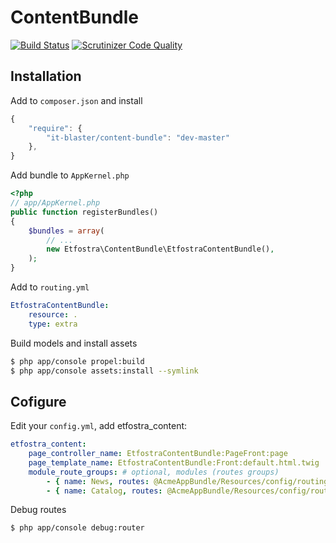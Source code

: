 # ContentBundle
[![Build Status](https://scrutinizer-ci.com/g/it-blaster/content-bundle/badges/build.png?b=master)](https://scrutinizer-ci.com/g/it-blaster/content-bundle/build-status/master)
[![Scrutinizer Code Quality](https://scrutinizer-ci.com/g/it-blaster/content-bundle/badges/quality-score.png?b=master)](https://scrutinizer-ci.com/g/it-blaster/content-bundle/?branch=master)

## Installation
Add to `composer.json` and install

``` js
{
    "require": {
        "it-blaster/content-bundle": "dev-master"
	},
}
```

Add bundle to `AppKernel.php`
``` php
<?php
// app/AppKernel.php
public function registerBundles()
{
    $bundles = array(
        // ...
        new Etfostra\ContentBundle\EtfostraContentBundle(),
    );
}
```

Add to `routing.yml`
``` yaml
EtfostraContentBundle:
    resource: .
    type: extra
```

Build models and install assets
``` bash
$ php app/console propel:build
$ php app/console assets:install --symlink
```

## Cofigure
Edit your `config.yml`, add etfostra_content:
``` yaml
etfostra_content:
    page_controller_name: EtfostraContentBundle:PageFront:page
    page_template_name: EtfostraContentBundle:Front:default.html.twig
    module_route_groups: # optional, modules (routes groups)
        - { name: News, routes: @AcmeAppBundle/Resources/config/routing_news.yml }
        - { name: Catalog, routes: @AcmeAppBundle/Resources/config/routing_catalog.yml }
```

Debug routes
``` bash
$ php app/console debug:router
```
